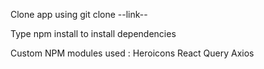 
Clone app using git clone --link--

Type npm install to install dependencies

Custom NPM modules used :
Heroicons
React Query
Axios